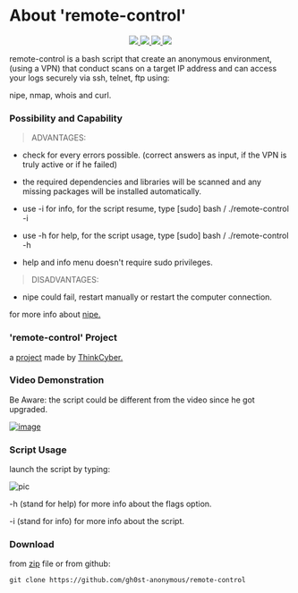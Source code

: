 # About 'remote-control'

<p align="center">
   </a>
      <a href="https://github.com/gh0st-anonymous/analyzer">
      <img src="https://img.shields.io/badge/Version-1.0.0-darkgreen">
        <img src="https://img.shields.io/badge/Release%20Date-march%202022-purple">
  <img src="https://shields.io/badge/Bash-100%25-066da5">
  <img src="https://shields.io/badge/Platform-Linux-darkred">
    </a>
  </p>
</p>

remote-control is a bash script that create an anonymous environment, (using a VPN) that conduct scans on a target IP address and can access your logs securely via ssh, telnet, ftp using:

nipe, nmap, whois and curl.

### Possibility and Capability

> ADVANTAGES:

- check for every errors possible. (correct answers as input, if the VPN is truly active or if he failed)

- the required dependencies and libraries will be scanned and any missing packages will be installed automatically.

- use -i for info, for the script resume, type [sudo] bash  / ./remote-control -i

- use -h for help, for the script usage, type [sudo] bash  / ./remote-control -h

- help and info menu doesn't require sudo privileges.

> DISADVANTAGES:

- nipe could fail, restart manually or restart the computer connection.

for more info about [nipe.](https://github.com/htrgouvea/nipe)

### 'remote-control' Project

a [project](https://github.com/gh0st-anonymous/remote-control/files/9871434/project.pdf) made by [ThinkCyber.](https://www.thinkcyber.co.il/)


### Video Demonstration

Be Aware: the script could be different from the video since he got upgraded.

[![image](https://user-images.githubusercontent.com/102325071/198853005-f82774e4-c08c-44d6-89e5-114b9785075b.jpg)](https://www.youtube.com/watch?v=Ghh3wMwek1M)

### Script Usage

launch the script by typing:

![pic](https://user-images.githubusercontent.com/102325071/199060394-f54341b5-aeff-4317-ab45-efdb329ca70a.png)


-h (stand for help) for more info about the flags option.

-i (stand for info) for more info about the script.

### Download

from [zip](https://github.com/gh0st-anonymous/remote-control/files/9917349/remote.control.zip) file or from github: 

    git clone https://github.com/gh0st-anonymous/remote-control
